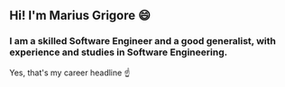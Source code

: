 ## Hi! I'm **Marius Grigore** 😄

### I am a skilled Software Engineer and a good generalist, with experience and studies in Software Engineering.

Yes, that's my career headline ☝️
